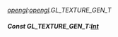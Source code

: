 _[opengl](../../modules/opengl/opengl-module.md):[opengl](../../modules/opengl/opengl-module.md).GL\_TEXTURE\_GEN\_T_
##### Const GL\_TEXTURE\_GEN\_T:[Int](../../modules/wonkey/wonkey-types-int.md)
